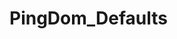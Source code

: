 # PingDom_Defaults
<?php
 
      // Init cURL
    $curl = curl_init();
      // Set target URL
    curl_setopt($curl, CURLOPT_URL, "https://api.pingdom.com/api/2.0/checks");
      // Set the desired HTTP method (GET is default, see the documentation for each request)
    curl_setopt($curl, CURLOPT_CUSTOMREQUEST, "GET");
      // Set user (email) and password
    curl_setopt($curl, CURLOPT_USERPWD, "johndoe@example.com:password");
      // Add a http header containing the application key (see the Authentication section of this document)
    curl_setopt($curl, CURLOPT_HTTPHEADER, array("App-Key: zoent8w9cbt810rsdkweir23vcxb87zrt5541"));
      // Ask cURL to return the result as a string
    curl_setopt($curl, CURLOPT_RETURNTRANSFER, 1);
 
      // Execute the request and decode the json result into an associative array
    $response = json_decode(curl_exec($curl),true);
 
      // Check for errors returned by the API
    if (isset($response['error'])) {
        print "Error: " . $response['error']['errormessage'] . "\n";
        exit;
    }
 
      // Fetch the list of checks from the response
    $checksList = $response['checks'];
      // Print the names and statuses of all checks in the list
    foreach ($checksList as $check) {
        print $check['name'] . " is " . $check['status'] . "\n";
    }
 
?>
